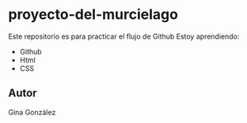 # proyecto-del-murcielago

Este repositorio es para practicar el flujo de Github
Estoy aprendiendo:

- Github
- Html
- CSS

## Autor

Gina González
